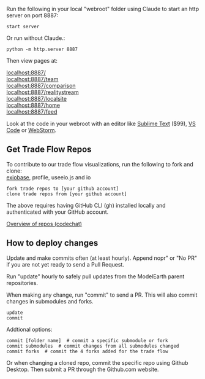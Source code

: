 Run the following in your local "webroot" folder using Claude to start an http server on port 8887:

	start server

Or run without Claude.:

	python -m http.server 8887

Then view pages at:

[localhost:8887/](http://localhost:8887/)  
[localhost:8887/team](http://localhost:8887/team/)  
[localhost:8887/comparison](http://localhost:8887/comparison/)  
[localhost:8887/realitystream](http://localhost:8887/realitystream/)  
[localhost:8887/localsite](http://localhost:8887/localsite/)  
[localhost:8887/home](http://localhost:8887/home/)  
[localhost:8887/feed](http://localhost:8887/feed/)  

Look at the code in your webroot with an editor like [Sublime Text](https://www.sublimetext.com/) ($99), [VS Code](https://code.visualstudio.com/) or [WebStorm](https://www.jetbrains.com/webstorm/).

## Get Trade Flow Repos

To contribute to our trade flow visualizations, run the following to fork and clone:  
[exiobase](https://github.com/ModelEarth/exiobase/tree/main/tradeflow), profile, useeio.js and io

	fork trade repos to [your github account]
	clone trade repos from [your github account]

The above requires having GitHub CLI (gh) installed locally and authenticated with your GitHub account.

[Overview of repos (codechat)](https://model.earth/codechat/)

## How to deploy changes

Update and make commits often (at least hourly).
Append nopr" or "No PR" if you are not yet ready to send a Pull Request.

Run "update" hourly to safely pull updates from the ModelEarth parent repositories.

When making any change, run "commit" to send a PR. This will also commit changes in submodules and forks.

	update
	commit

Addtional options:

	commit [folder name]  # commit a specific submodule or fork
	commit submodules  # commit changes from all submodules changed
	commit forks  # commit the 4 forks added for the trade flow


Or when changing a cloned repo, commit the specific repo using Github Desktop. Then submit a PR through the Github.com website.
